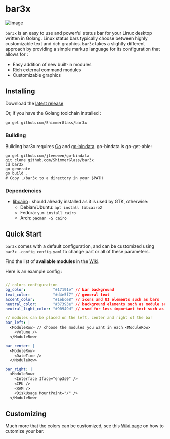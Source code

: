 # bar3x

![image](https://user-images.githubusercontent.com/1712219/86497905-c0216180-bd83-11ea-85e5-e4ed926d2d50.png)

`bar3x` is an easy to use and powerful status bar for your Linux desktop written in Golang.
Linux status bars typically choose between highly customizable text and rich graphics. `bar3x` takes a slightly different approach by providing a simple markup language for its configuration that allows for :

- Easy addition of new built-in modules
- Rich external command modules
- Customizable graphics

## Installing

Download the [latest release](https://github.com/ShimmerGlass/bar3x/releases/latest)

Or, if you have the Golang toolchain installed :

```
go get github.com/ShimmerGlass/bar3x
```

### Building

Building bar3x requires [Go](https://golang.org) and [go-bindata](https://github.com/jteeuwen/go-bindata).  go-bindata is go-get-able:

```
go get github.com/jteeuwen/go-bindata
git clone github.com/ShimmerGlass/bar3x
cd bar3x
go generate
go build .
# Copy ./bar3x to a directory in your $PATH
```

### Dependencies

- [libcairo](https://www.cairographics.org/) : should already installed as it is used by GTK, otherwise:
  - Debian/Ubuntu: `apt install libcairo2`
  - Fedora: `yum install cairo`
  - Arch: `pacman -S cairo`

## Quick Start

`bar3x` comes with a default configuration, and can be customized using `bar3x -config config.yaml` to change part or all of these parameters.

Find the list of **available modules** in the [Wiki](https://github.com/ShimmerGlass/bar3x/wiki/Modules).

Here is an example config :

```yaml

// colors configuration
bg_color:            "#17191e" // bar background
text_color:          "#d4e5f7" // general text
accent_color:        "#1ebce8" // icons and UI elements such as bars
neutral_color:       "#37393e" // background elements such as module separators and background graphs
neutral_light_color: "#90949d" // used for less important text such as units

// modules can be placed on the left, center and right of the bar
bar_left: |
  <ModuleRow> // choose the modules you want in each <ModuleRow>
    <Volume />
  </ModuleRow>

bar_center: |
  <ModuleRow>
    <DateTime />
  </ModuleRow>

bar_right: |
  <ModuleRow>
    <Interface Iface="enp3s0" />
    <CPU />
    <RAM />
    <DiskUsage MountPoint="/" />
  </ModuleRow>
```

## Customizing

Much more that the colors can be customized, see this [Wiki page](https://github.com/ShimmerGlass/bar3x/wiki/Customizing) on how to cutomize your bar.
